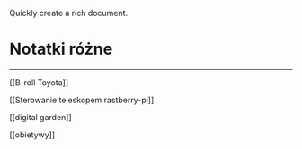 Quickly create a rich document.

# Notatki różne

---

[[B-roll Toyota]]

[[Sterowanie teleskopem rastberry-pi]]

[[digital garden]]

  

[[obietywy]]